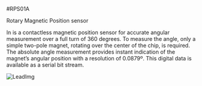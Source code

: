 <!--- Created:2017-01-02T13:57:00.855640: ---> 
<!--- Author:Mlab: ---> 
<!--- AuthorEmail:email@mlab.cz: ---> 
<!--- Tags:None: ---> 
<!--- Ust:None: ---> 
<!--- Name:RPS01A: --->
#RPS01A 
<!--- LongName --->
Rotary Magnetic Position sensor
<!--- ELongName ---> 

<!--- Lead --->
In is a contactless magnetic position sensor for accurate angular measurement over a full turn of 360 degrees. To measure the angle, only a simple two-pole magnet, rotating over the center of the chip, is required. The absolute angle measurement provides instant indication of the magnet’s angular position with a resolution of 0.0879º. This digital data is available as a serial bit stream.
<!--- ELead ---> 

![LeadImg](DOC/SRC/img//home/roman/repos/test-mlab-repos/Modules/Sensors/RPS01A/DOC/SRC/img//RPS01A_top_big.jpg) 


​
​
<!--- Description --->
<!--- EDescription --->
<!--- Content --->
<!--- EContent --->
            